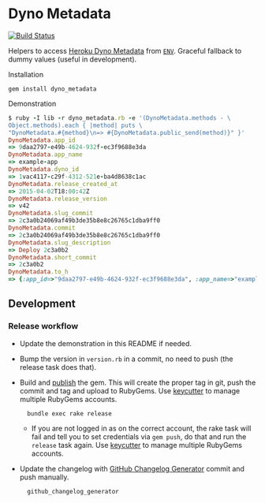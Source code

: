 # Dyno Metadata

[![Build Status](https://travis-ci.org/dentarg/dyno_metadata.svg?branch=master)](https://travis-ci.org/dentarg/dyno_metadata)

Helpers to access [Heroku Dyno Metadata](https://devcenter.heroku.com/articles/dyno-metadata) from [`ENV`](https://ruby-doc.org/core-2.2.0/ENV.html). Graceful fallback to dummy values (useful in development).

Installation

    gem install dyno_metadata

Demonstration

```ruby
$ ruby -I lib -r dyno_metadata.rb -e '(DynoMetadata.methods - \
Object.methods).each { |method| puts \
"DynoMetadata.#{method}\n=> #{DynoMetadata.public_send(method)}" }'
DynoMetadata.app_id
=> 9daa2797-e49b-4624-932f-ec3f9688e3da
DynoMetadata.app_name
=> example-app
DynoMetadata.dyno_id
=> 1vac4117-c29f-4312-521e-ba4d8638c1ac
DynoMetadata.release_created_at
=> 2015-04-02T18:00:42Z
DynoMetadata.release_version
=> v42
DynoMetadata.slug_commit
=> 2c3a0b24069af49b3de35b8e8c26765c1dba9ff0
DynoMetadata.commit
=> 2c3a0b24069af49b3de35b8e8c26765c1dba9ff0
DynoMetadata.slug_description
=> Deploy 2c3a0b2
DynoMetadata.short_commit
=> 2c3a0b2
DynoMetadata.to_h
=> {:app_id=>"9daa2797-e49b-4624-932f-ec3f9688e3da", :app_name=>"example-app", :dyno_id=>"1vac4117-c29f-4312-521e-ba4d8638c1ac", :release_created_at=>"2015-04-02T18:00:42Z", :release_version=>"v42", :slug_commit=>"2c3a0b24069af49b3de35b8e8c26765c1dba9ff0", :slug_description=>"Deploy 2c3a0b2", :short_commit=>"2c3a0b2"}
```

## Development

### Release workflow

* Update the demonstration in this README if needed.

* Bump the version in `version.rb` in a commit, no need to push (the release task does that).

* Build and [publish](http://guides.rubygems.org/publishing/) the gem. This will create the proper tag in git, push the commit and tag and upload to RubyGems. Use [keycutter](https://github.com/joshfrench/keycutter) to manage multiple RubyGems accounts.

        bundle exec rake release

    * If you are not logged in as on the correct account, the rake task will fail and tell you to set credentials via `gem push`, do that and run the `release` task again. Use [keycutter](https://github.com/joshfrench/keycutter) to manage multiple RubyGems accounts.

* Update the changelog with [GitHub Changelog Generator](https://github.com/skywinder/github-changelog-generator/) commit and push manually.

        github_changelog_generator
